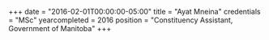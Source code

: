 +++
date = "2016-02-01T00:00:00-05:00"
title = "Ayat Mneina"
credentials = "MSc"
yearcompleted = 2016
position = "Constituency Assistant, Government of Manitoba"
+++
